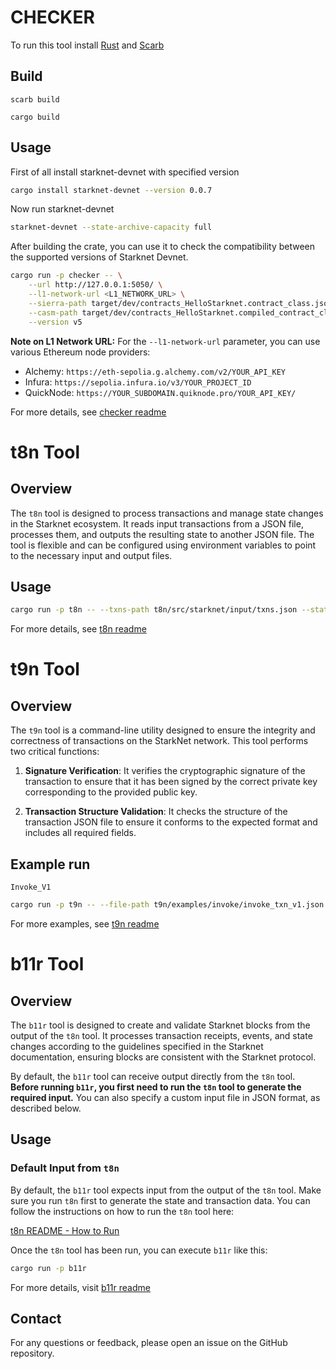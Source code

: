 # CHECKER

To run this tool install
[Rust](https://doc.rust-lang.org/cargo/getting-started/installation.html) and
[Scarb](https://docs.swmansion.com/scarb/download.html)

## Build

`scarb build`

`cargo build`

## Usage

First of all install starknet-devnet with specified version

```bash
cargo install starknet-devnet --version 0.0.7
```

Now run starknet-devnet

```bash
starknet-devnet --state-archive-capacity full
```

After building the crate, you can use it to check the compatibility between the supported versions of Starknet Devnet.

```bash
cargo run -p checker -- \
    --url http://127.0.0.1:5050/ \
    --l1-network-url <L1_NETWORK_URL> \
    --sierra-path target/dev/contracts_HelloStarknet.contract_class.json \
    --casm-path target/dev/contracts_HelloStarknet.compiled_contract_class.json \
    --version v5
```

**Note on L1 Network URL:**
For the `--l1-network-url` parameter, you can use various Ethereum node providers:

- Alchemy: `https://eth-sepolia.g.alchemy.com/v2/YOUR_API_KEY`
- Infura: `https://sepolia.infura.io/v3/YOUR_PROJECT_ID`
- QuickNode: `https://YOUR_SUBDOMAIN.quiknode.pro/YOUR_API_KEY/`

For more details, see [checker readme](./checker/README.md)

# t8n Tool

## Overview

The `t8n` tool is designed to process transactions and manage state changes in the Starknet ecosystem. It reads input transactions from a JSON file, processes them, and outputs the resulting state to another JSON file. The tool is flexible and can be configured using environment variables to point to the necessary input and output files.

## Usage

```bash
cargo run -p t8n -- --txns-path t8n/src/starknet/input/txns.json --state-path target/t8n/output.json --acc-path t8n/src/starknet/input/acc.json
```

For more details, see [t8n readme](./t8n/README.md)

# t9n Tool

## Overview

The `t9n` tool is a command-line utility designed to ensure the integrity and correctness of transactions on the StarkNet network. This tool performs two critical functions:

1. **Signature Verification**: It verifies the cryptographic signature of the transaction to ensure that it has been signed by the correct private key corresponding to the provided public key.

2. **Transaction Structure Validation**: It checks the structure of the transaction JSON file to ensure it conforms to the expected format and includes all required fields.

## Example run

`Invoke_V1`

```bash
cargo run -p t9n -- --file-path t9n/examples/invoke/invoke_txn_v1.json --public-key 0x39d9e6ce352ad4530a0ef5d5a18fd3303c3606a7fa6ac5b620020ad681cc33b --chain-id 0x534e5f5345504f4c4941
```

For more examples, see [t9n readme](./t9n/README.md)

# b11r Tool

## Overview

The `b11r` tool is designed to create and validate Starknet blocks from the output of the `t8n` tool.
It processes transaction receipts, events, and state changes according to the guidelines specified in
the Starknet documentation, ensuring blocks are consistent with the Starknet protocol.

By default, the `b11r` tool can receive output directly from the `t8n` tool. **Before running `b11r`,
you first need to run the `t8n` tool to generate the required input.** You can also specify a custom input
file in JSON format, as described below.

## Usage

### Default Input from `t8n`

By default, the `b11r` tool expects input from the output of the `t8n` tool. Make sure you run `t8n`
first to generate the state and transaction data. You can follow the instructions on how to run the `t8n` tool here:

[t8n README - How to Run](../t8n/README.md)

Once the `t8n` tool has been run, you can execute `b11r` like this:

```bash
cargo run -p b11r
```

For more details, visit [b11r readme](./b11r/README.md)

## Contact

For any questions or feedback, please open an issue on the GitHub repository.
